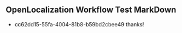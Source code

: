 ## OpenLocalization Workflow Test MarkDown
* cc62dd15-55fa-4004-81b8-b59bd2cbee49 thanks!

<!--HONumber=Jul16_HO3-->


